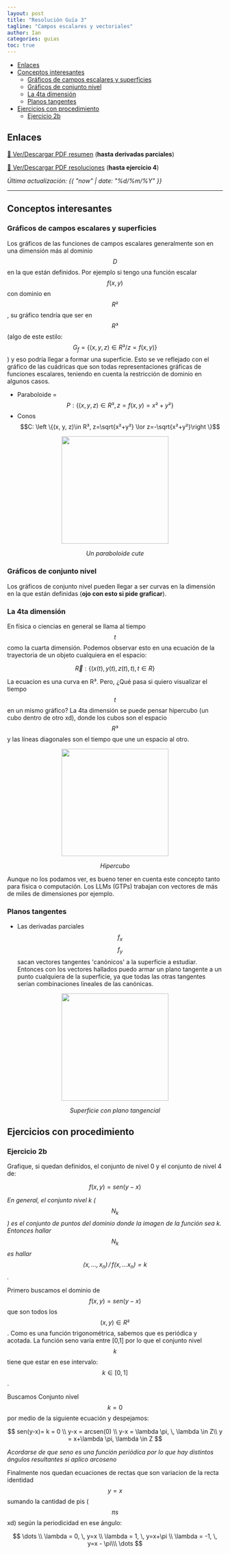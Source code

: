 ```yaml
---
layout: post
title: "Resolución Guía 3"
tagline: "Campos escalares y vectoriales"
author: Ian
categories: guias
toc: true
---
```



<!-- TOC -->

- [Enlaces](#enlaces)
- [Conceptos interesantes](#conceptos-interesantes)
    - [Gráficos de campos escalares y superficies](#gr%C3%A1ficos-de-campos-escalares-y-superficies)
    - [Gráficos de conjunto nivel](#gr%C3%A1ficos-de-conjunto-nivel)
    - [La 4ta dimensión](#la-4ta-dimensi%C3%B3n)
    - [Planos tangentes](#planos-tangentes)
- [Ejercicios con procedimiento](#ejercicios-con-procedimiento)
    - [Ejercicio 2b](#ejercicio-2b)

<!-- /TOC -->

## Enlaces
[📄 Ver/Descargar PDF resumen](../../../../docs/resumenes/Resumen_Guia3.pdf) (**hasta derivadas parciales**)

[📄 Ver/Descargar PDF resoluciones](../../../../docs/resoluciones/Resolucion_Guia3.pdf) (**hasta ejercicio 4**)

_Última actualización: {{ "now" | date: "%d/%m/%Y" }}_

---

## Conceptos interesantes
### Gráficos de campos escalares y superficies
Los gráficos de las funciones de campos escalares generalmente son en una dimensión más al dominio $$D$$ en la que están definidos. Por ejemplo si tengo una función escalar $$f(x,y)$$ con dominio en $$R²$$, su gráfico tendría que ser en $$R³$$ (algo de este estilo: $$G_f=\left  \{(x, y, z)\in R³ / z=f(x,y)\right \}$$) y eso podría llegar a formar una superficie. Esto se ve reflejado con el gráfico de las cuádricas que son todas representaciones gráficas de funciones escalares, teniendo en cuenta la restricción de dominio en algunos casos. 

- Paraboloide = $$P: \left \{(x, y, z)\in R³,  z=f(x,y)=x²+y² \right\}$$
- Conos $$C: \left \{(x, y, z)\in R³,  z=\sqrt{x²+y²} \lor z=-\sqrt{x²+y²}\right \}$$

<div align=center>
    <p><img src="../../../../assets/img/posts/paraboloide.jpg" width=250></p>
    <p><em>Un paraboloide cute</em></p>
</div>


### Gráficos de conjunto nivel
Los gráficos de conjunto nivel pueden llegar a ser curvas en la dimensión en la que están definidas (**ojo con esto si pide graficar**). 


### La 4ta dimensión
En física o ciencias en general se llama al tiempo $$t$$ como la cuarta dimensión. Podemos observar esto en una ecuación de la trayectoria de un objeto cualquiera en el espacio: 

$$
\vec{R}: \left \{ (x(t), y(t), z(t), t), t \in R \right\}
$$

La ecuacion es una curva en R³. Pero, ¿Qué pasa si quiero visualizar el tiempo $$t$$ en un mismo gráfico? La 4ta dimensión se puede pensar hipercubo (un cubo dentro de otro xd), donde los cubos son el espacio $$R³$$ y las líneas diagonales son el tiempo que une un espacio al otro.   

<div align=center>
    <p><img src="../../../../assets/img/posts/hipercubo.jpg" width=250></p>
    <p><em>Hipercubo</em></p>
</div>

Aunque no los podamos ver, es bueno tener en cuenta este concepto tanto para física o computación. Los LLMs (GTPs) trabajan con vectores de más de miles de dimensiones por ejemplo. 


### Planos tangentes
- Las derivadas parciales $$f_x$$ $$f_y$$ sacan vectores tangentes 'canónicos' a la superficie a estudiar. Entonces con los vectores hallados puedo armar un plano tangente a un punto cualquiera de la superficie, ya que todas las otras tangentes serían combinaciones lineales de las canónicas.

<div align=center>
    <p><img src="../../../../assets/img/posts/surface.jpg" width=250></p>
    <p><em>Superficie con plano tangencial</em></p>
</div>


## Ejercicios con procedimiento
### Ejercicio 2b
Grafique, si quedan definidos, el conjunto de nivel 0 y el conjunto de nivel 4 de:

$$f(x,y)=sen(y-x)$$

_En general, el conjunto nivel k ($$N_k$$) es el conjunto de puntos del dominio donde la imagen de la función sea k._
_Entonces hallar $$N_k$$ es hallar $$(x, \dots ,x_n) \,/ \,f(x,\dots x_n)=k$$._

Primero buscamos el dominio de $$f(x,y)=sen(y-x)$$ que son todos los $$(x,y)\in R²$$. Como es una función trigonométrica, sabemos que es periódica y acotada. La función seno varía entre [0,1] por lo que el conjunto nivel $$k$$ tiene que estar en ese intervalo: $$k\in [0,1]$$.

Buscamos Conjunto nivel $$k=0$$ por medio de la siguiente ecuación y despejamos: 

$$
sen(y-x)= k = 0 \\
y-x = arcsen(0) \\
y-x = \lambda \pi, \, \lambda \in Z\\
y = x+\lambda \pi, \lambda \in Z
$$

_Acordarse de que seno es una función periódica por lo que hay distintos ángulos resultantes si aplico arcoseno_

Finalmente nos quedan ecuaciones de rectas que son variacion de la recta identidad $$y=x$$ sumando la cantidad de pis ($$\pi s$$ xd) según la periodicidad en ese ángulo: 

$$
\dots \\
\lambda = 0, \, y=x \\
\lambda = 1, \, y=x+\pi \\
\lambda = -1, \, y=x - \pi\\\
\dots
$$